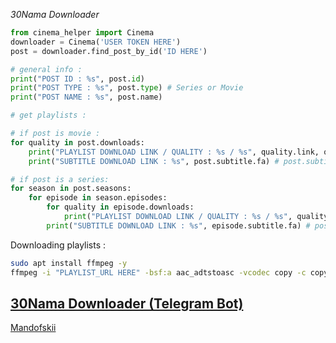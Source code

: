 *30Nama Downloader*
```python
from cinema_helper import Cinema
downloader = Cinema('USER TOKEN HERE')
post = downloader.find_post_by_id('ID HERE')

# general info : 
print("POST ID : %s", post.id)
print("POST TYPE : %s", post.type) # Series or Movie
print("POST NAME : %s", post.name)

# get playlists :

# if post is movie :
for quality in post.downloads:
    print("PLAYLIST DOWNLOAD LINK / QUALITY : %s / %s", quality.link, quality.label)
    print("SUBTITLE DOWNLOAD LINK : %s", post.subtitle.fa) # post.subtitle.fa/en

# if post is a series:
for season in post.seasons:
    for episode in season.episodes:
        for quality in episode.downloads:
            print("PLAYLIST DOWNLOAD LINK / QUALITY : %s / %s", quality.link, quality.label)
        print("SUBTITLE DOWNLOAD LINK : %s", episode.subtitle.fa) # post.subtitle.fa/en
```

Downloading playlists : 
```bash
sudo apt install ffmpeg -y
ffmpeg -i "PLAYLIST_URL HERE" -bsf:a aac_adtstoasc -vcodec copy -c copy -crf 50 output.mp4
```

[30Nama Downloader (Telegram Bot)](https://t.me/dl30nama_bot)
-------------------------------
[Mandofskii](https://github.com/mandofskii)
